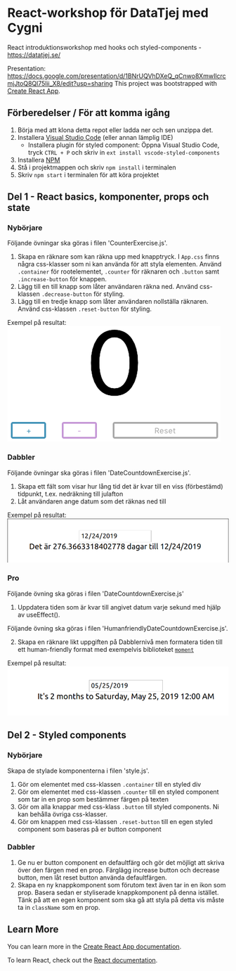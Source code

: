 # React-workshop för DataTjej med Cygni

React introduktionsworkshop med hooks och styled-components - https://datatjej.se/

Presentation: https://docs.google.com/presentation/d/1BNrUQVhDXeQ_qCnwo8XmwIlcrcmjJtoQ8Ql75lii_X8/edit?usp=sharing
This project was bootstrapped with [Create React App](https://github.com/facebook/create-react-app).

## Förberedelser / För att komma igång
1. Börja med att klona detta repot eller ladda ner och sen unzippa det.
2. Installera [Visual Studio Code](https://code.visualstudio.com/) (eller annan lämplig IDE)
     * Installera plugin för styled component: Öppna Visual Studio Code, tryck `CTRL + P` och skriv in `ext install vscode-styled-components` 
3. Installera [NPM](https://github.com/cygni/cygni-datatjej-react/wiki/Installera-NPM)
4. Stå i projektmappen och skriv `npm install` i terminalen 
5. Skriv `npm start` i terminalen för att köra projektet

## Del 1 - React basics, komponenter, props och state

### Nybörjare
Följande övningar ska göras i filen 'CounterExercise.js'.

1. Skapa en räknare som kan räkna upp med knapptryck. I `App.css` finns några css-klasser som ni kan använda för att styla elementen. Använd `.container` för rootelementet, `.counter` för räknaren och `.button` samt `.increase-button` för knappen.
2. Lägg till en till knapp som låter användaren räkna ned. Använd css-klassen `.decrease-button` för styling.
3. Lägg till en tredje knapp som låter användaren nollställa räknaren. Använd css-klassen `.reset-button` för styling.

Exempel på resultat:<br>
<img src='counter.png'>

### Dabbler
Följande övningar ska göras i filen 'DateCountdownExercise.js'.

1. Skapa ett fält som visar hur lång tid det är kvar till en viss (förbestämd) tidpunkt, t.ex. nedräkning till julafton
2. Låt användaren ange datum som det räknas ned till

Exempel på resultat:
<img src='countdown.png'>

### Pro
Följande övning ska göras i filen 'DateCountdownExercise.js'

1. Uppdatera tiden som är kvar till angivet datum varje sekund med hjälp av useEffect().

Följande övning ska göras i filen 'HumanfriendlyDateCountdownExercise.js'.

2. Skapa en räknare likt uppgiften på Dabblernivå men formatera tiden till ett human-friendly format med exempelvis biblioteket [`moment`](https://momentjs.com/)

Exempel på resultat:
<img src='countdown-adv.png'>

## Del 2 - Styled components

### Nybörjare
Skapa de stylade komponenterna i filen 'style.js'.

1. Gör om elementet med css-klassen `.container` till en styled div
2. Gör om elementet med css-klassen `.counter` till en styled component som tar in en prop som bestämmer färgen på texten
3. Gör om alla knappar med css-klass `.button` till styled components. Ni kan behålla övriga css-klasser.
4. Gör om knappen med css-klassen `.reset-button` till en egen styled component som baseras på er button component

### Dabbler

1. Ge nu er button component en defaultfärg och gör det möjligt att skriva över den färgen med en prop. Färglägg increase button och decrease button, men låt reset button använda defaultfärgen.
2. Skapa en ny knappkomponent som förutom text även tar in en ikon som prop. Basera sedan er styliserade knappkomponent på denna istället. Tänk på att en egen komponent som ska gå att styla på detta vis måste ta in `className` som en prop.


## Learn More

You can learn more in the [Create React App documentation](https://facebook.github.io/create-react-app/docs/getting-started).

To learn React, check out the [React documentation](https://reactjs.org/).
